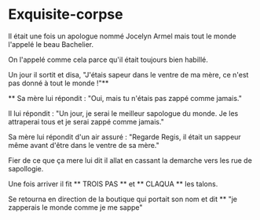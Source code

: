 # Exquisite-corpse

Il était une fois un apologue nommé Jocelyn Armel mais tout le monde l'appelé le beau Bachelier.

On l'appelé comme cela parce qu'il était toujours bien habillé.

Un jour il sortit et disa, "J'étais sapeur dans le ventre de ma mère, ce n'est pas donné à tout le monde !"**

** Sa mère lui répondit : "Oui, mais tu n'étais pas zappé comme jamais."

Il lui répondit : "Un jour, je serai le meilleur sapologue du monde. Je les attraperai tous et je serai zappé comme jamais."

Sa mère lui répondit d'un air assuré : "Regarde Regis, il était un sappeur même avant d'être dans le ventre de sa mère."

Fier de ce que ça mere lui dit il allat en cassant la demarche vers les rue de sapollogie.

Une fois arriver il fit ** TROIS PAS ** et ** CLAQUA ** les talons.

Se retourna en direction de la boutique qui portait son nom et dit ** "je zapperais le monde comme je me sappe"




<div align="center">
<a href="https://tenor.com/fr/view/bachelor-loris-sapologie-betise-gif-23843082" alt="gif"></a>
</div>
